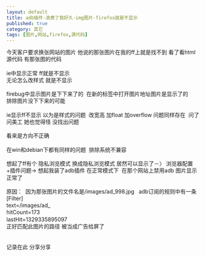 ```yaml
---
layout: default
title: adb插件-浪费了我好久-img图片-firefox就是不显示
published: true
category: 其它
tags: [图片,网站,firefox,源代码]
---
```

<div id="detail" class="detail" style="line-height: 1.3;"><p>今天客户要求换张网站的图片 他说的那张图片在我的ff上就是找不到 看了看html源代码 有那张图的代码<br><br>ie中显示正常 ff就是不显示<br>无论怎么改样式 就是不显示&nbsp; <br><br>firebug中显示图片是下下来了的&nbsp; 在新的标签中打开图片地址图片是显示了的<br>排除图片没下下来的可能<br><br>ie显示ff不显示 以为是样式的问题&nbsp; 改宽高 加float 加overflow 问题同样存在&nbsp; 问了问美工 她也觉得怪 没找出问题&nbsp; <br><br>看来是方向不正确<br><br>在win和debian下都有同样的问题&nbsp; 排除系统不兼容<br><br>想起了ff有个 隐私浏览模式 换成隐私浏览模式 居然可以显示了－〉 浏览器配置+插件问题-&gt; 想起我装了adb插件 在正常模式下&nbsp; 在那个网站上禁用adb 图片显示正常了&nbsp;&nbsp; <br><br>原因：&nbsp; 因为那张图片的文件名是/images/ad_998.jpg&nbsp;&nbsp; adb订阅的规则中有一条 <br>[Filter]<br>text=/images/ad_<br>hitCount=173<br>lastHit=1329335895097<br>正好匹配此图片的路径 被当成广告给屏了 <br><br><br>记录在此 分享分享 <br><br><br><br><br><br></p></div>
